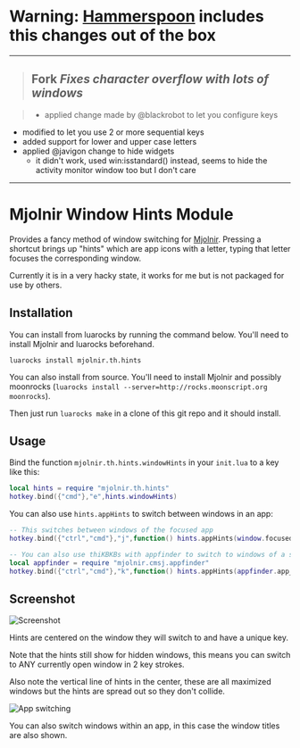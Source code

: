 # Warning: [Hammerspoon](https://github.com/Hammerspoon/hammerspoon) includes this changes out of the box


--------

> ## **Fork** *Fixes character overflow with lots of windows*

> - applied change made by @blackrobot to let you configure keys 
- modified to let you use 2 or more sequential keys
- added support for lower and upper case letters
- applied @javigon change to hide widgets
  - it didn't work, used win:isstandard() instead, seems to hide the activity monitor window too but I don't care

-------------

# Mjolnir Window Hints Module


Provides a fancy method of window switching for [Mjolnir](http://mjolnir.io).
Pressing a shortcut brings up "hints" which are app icons with a letter,
typing that letter focuses the corresponding window.

Currently it is in a very hacky state, it works for me but is not packaged
for use by others.

## Installation

You can install from luarocks by running the command below. You'll need to install Mjolnir and luarocks beforehand.

    luarocks install mjolnir.th.hints

You can also install from source. You'll need to install Mjolnir
and possibly moonrocks (`luarocks install --server=http://rocks.moonscript.org moonrocks`).

Then just run `luarocks make` in a clone of this git repo and it should install.

## Usage

Bind the function `mjolnir.th.hints.windowHints` in your `init.lua` to a key like this:

```lua
local hints = require "mjolnir.th.hints"
hotkey.bind({"cmd"},"e",hints.windowHints)
```
You can also use `hints.appHints` to switch between windows in an app:

```lua
-- This switches between windows of the focused app
hotkey.bind({"ctrl","cmd"},"j",function() hints.appHints(window.focusedwindow():application()) end)

-- You can also use thiKBKBs with appfinder to switch to windows of a specific app
local appfinder = require "mjolnir.cmsj.appfinder"
hotkey.bind({"ctrl","cmd"},"k",function() hints.appHints(appfinder.app_from_name("Emacs")) end)
```

## Screenshot

![Screenshot](http://i.imgur.com/ktLgBWO.png)

Hints are centered on the window they will switch to and have a unique key.

Note that the hints still show for hidden windows, this means you can switch
to ANY currently open window in 2 key strokes.

Also note the vertical line of hints in the center, these are all maximized
windows but the hints are spread out so they don't collide.

![App switching](http://i.imgur.com/Fb1a0T0.png)

You can also switch windows within an app, in this case the window titles are also shown.
